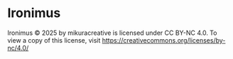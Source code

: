# Ironimus

Ironimus  © 2025 by mikuracreative is licensed under CC BY-NC 4.0. To view a copy of this license, visit https://creativecommons.org/licenses/by-nc/4.0/

